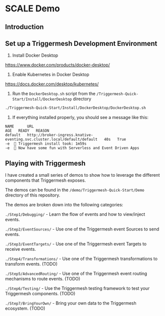 # SCALE Demo

## Introduction


## Set up a Triggermesh Development Environment

1. Install Docker Desktop

https://www.docker.com/products/docker-desktop/


1. Enable Kubernetes in Docker Desktop

https://docs.docker.com/desktop/kubernetes/



1. Run the `DockerDesktop.sh` script from the `/Triggermesh-Quick-Start/Install/DockerDesktop` directory


```bash
./Triggermesh-Quick-Start/Install/DockerDesktop/DockerDesktop.sh
```


1. If everything installed properly, you should see a message like this:

```
NAME      URL                                                                        AGE   READY   REASON
default   http://broker-ingress.knative-eventing.svc.cluster.local/default/default   40s   True
-e  🚀 Triggermesh install took: 1m59s
-e  🎉 Now have some fun with Serverless and Event Driven Apps
```


## Playing with Triggermesh

I have created a small series of demos to show how to leverage the different components that Triggermesh exposes.

The demos can be found in the `/demo/Triggermesh-Quick-Start/Demo` directory of this repository.

The demos are broken down into the following categories:

`./Step1/Debugging/` - Learn the flow of events and how to view/inject events.

`./Step2/EventSources/` - Use one of the Triggermesh event Sources to send events.

`./Step3/EventTargets/` - Use one of the Triggermesh event Targets to receive events.

`./Step4/Transformations/` - Use one of the Triggermesh transformations to transform events. (TODO)

`./Step5/AdvancedRouting/` - Use one of the Triggermesh event routing mechanisms to route events. (TODO)

`./Step6/Testing/` - Use the Triggermesh testing framework to test your Triggermesh components. (TODO)

`./Step7/BringYourOwn/` - Bring your own data to the Triggermesh ecosystem. (TODO)
